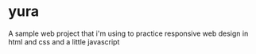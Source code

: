 # yura
A sample web project that i'm using to practice responsive web design in html and css and a little javascript
